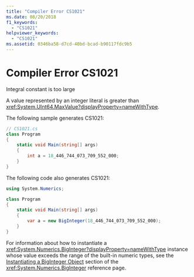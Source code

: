 ```yaml
---
title: "Compiler Error CS1021"
ms.date: 08/20/2018
f1_keywords: 
  - "CS1021"
helpviewer_keywords: 
  - "CS1021"
ms.assetid: 0346ba58-d7cd-40bd-bcad-b90117fdc9b5
---
```

# Compiler Error CS1021

Integral constant is too large  
  
A value represented by an integer literal is greater than <xref:System.UInt64.MaxValue?displayProperty=nameWithType>.  
  
The following sample generates CS1021:  

```csharp
// CS1021.cs  
class Program
{
    static void Main(string[] args)
    {
        int a = 18_446_744_073_709_552_000;
    }
}  
```

The following code also generates CS1021:

```csharp
using System.Numerics;

class Program
{
    static void Main(string[] args)
    {
        var a = new BigInteger(18_446_744_073_709_552_000);
    }
}
```
 
For information about how to instantiate a <xref:System.Numerics.BigInteger?displayProperty=nameWithType> instance whose value exceeds the range of the built-in numeric types, see the [Instantiating a BigInteger Object](https://docs.microsoft.com/dotnet/api/System.Numerics.BigInteger#instantiating-a-biginteger-object) section of the  <xref:System.Numerics.BigInteger> reference page.
